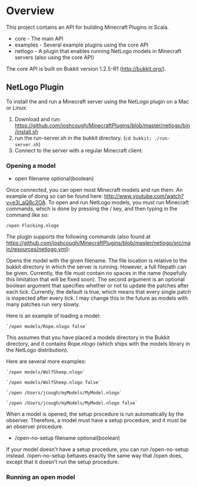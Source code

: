 # Overview

This project contains an API for building Minecraft Plugins in Scala.

  * core - The main API
  * examples - Several example plugins using the core API
  * netlogo - A plugin that enables running NetLogo models in Minecraft servers (also using the core API)

The core API is built on Bukkit version 1.2.5-R1 (http://bukkit.org/). 

## NetLogo Plugin

To install the and run a Minecraft server using the NetLogo plugin on a Mac or Linux:
  
  1. Download and run: https://github.com/joshcough/MinecraftPlugins/blob/master/netlogo/bin/install.sh
  2. run the run-server.sh in the bukkit directory. (`cd bukkit; ./run-server.sh`)
  3. Connect to the server with a regular Minecraft client. 

### Opening a model

  * open filename optional(boolean) 

Once connected, you can open most Minecraft models and run them. An example of doing so can be 
found here: http://www.youtube.com/watch?v=e3i_aQ8c2OA. To open and run NetLogo models, you must 
run Minecraft commands, which is done by pressing the / key, and then typing in the command like so:

    /open Flocking.nlogo

The plugin supports the following commands 
(also found at https://github.com/joshcough/MinecraftPlugins/blob/master/netlogo/src/main/resources/netlogo.yml):
  
Opens the model with the given filename. The file location is relative to the bukkit directory 
in which the server is running. However, a full filepath can be given. Currently, the file must 
contain no spaces in the name (hopefully this limitation that will be fixed soon). 
The second argument is an optional boolean argument that specifies whether or not to update the 
patches after each tick. Currently, the default is true, which means that every single patch is 
inspected after every tick. I may change this in the future as models with many patches run very slowly.

Here is an example of loading a model:

    `/open models/Rope.nlogo false`
    
This assumes that you have placed a models directory in the Bukkit directory, 
and it contains Rope.nlogo (which ships with the models library in the NetLogo distribution).
  
Here are several more examples:
  
    `/open models/WolfSheep.nlogo`
    
    `/open models/WolfSheep.nlogo false`
    
    `/open /Users/jcough/myModels/MyModel.nlogo`
    
    `/open /Users/jcough/myModels/MyModel.nlogo false`
  
When a model is opened, the setup procedure is run automatically by the observer. 
Therefore, a model must have a setup procedure, and it must be an observer procedure.

  * /open-no-setup filename optional(boolean)

If your model doesn't have a setup procedure, you can run /open-no-setup instead. 
/open-no-setup behaves exactly the same way that /open does, except that it doesn't run
the setup procedure.

### Running an open model